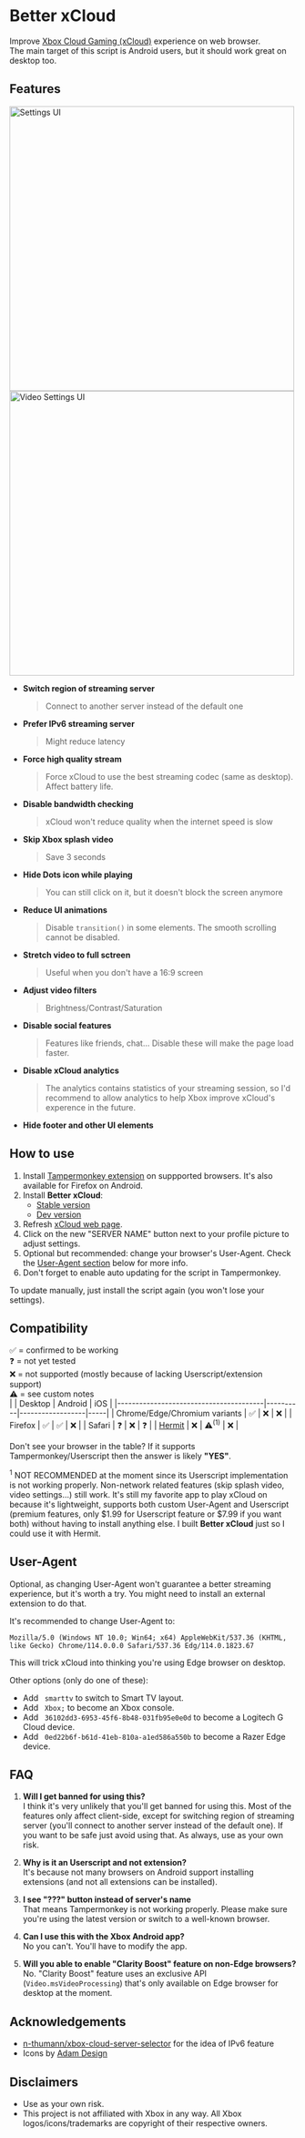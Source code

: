 # Better xCloud
Improve [Xbox Cloud Gaming (xCloud)](https://www.xbox.com/play/) experience on web browser.  
The main target of this script is Android users, but it should work great on desktop too.

## Features

<img width="500" alt="Settings UI" src="https://github.com/redphx/better-xcloud/assets/96280/4f60c2e6-9706-4326-940f-f46998177633">  
<img width="500" alt="Video Settings UI" src="https://github.com/redphx/better-xcloud/assets/96280/130aa870-6938-4604-9e23-45e217b800cc">

- **Switch region of streaming server**  
  > Connect to another server instead of the default one
- **Prefer IPv6 streaming server**
  > Might reduce latency
- **Force high quality stream**
  > Force xCloud to use the best streaming codec (same as desktop). Affect battery life.
- **Disable bandwidth checking**
  > xCloud won't reduce quality when the internet speed is slow
- **Skip Xbox splash video**
  > Save 3 seconds
- **Hide Dots icon while playing**
  > You can still click on it, but it doesn't block the screen anymore
- **Reduce UI animations**
  > Disable `transition()` in some elements. The smooth scrolling cannot be disabled.
- **Stretch video to full sctreen**
  > Useful when you don't have a 16:9 screen
- **Adjust video filters**
  > Brightness/Contrast/Saturation
- **Disable social features**
  > Features like friends, chat... Disable these will make the page load faster.
- **Disable xCloud analytics**
  > The analytics contains statistics of your streaming session, so I'd recommend to allow analytics to help Xbox improve xCloud's experence in the future.
- **Hide footer and other UI elements**

## How to use
1. Install [Tampermonkey extension](https://www.tampermonkey.net/) on suppported browsers. It's also available for Firefox on Android.
2. Install **Better xCloud**:
    - [Stable version](https://github.com/redphx/better-xcloud/releases/latest/download/better-xcloud.user.js)
    - [Dev version](https://github.com/redphx/better-xcloud/raw/main/better-xcloud.user.js)  
4. Refresh [xCloud web page](https://www.xbox.com/play/).
5. Click on the new "SERVER NAME" button next to your profile picture to adjust settings.  
6. Optional but recommended: change your browser's User-Agent. Check the [User-Agent section](#user-agent) below for more info.
7. Don't forget to enable auto updating for the script in Tampermonkey.

To update manually, just install the script again (you won't lose your settings).

## Compatibility
✅ = confirmed to be working  
❓ = not yet tested  
❌ = not supported (mostly because of lacking Userscript/extension support)  
⚠️ = see custom notes  
|                                        | Desktop  | Android          | iOS |
|----------------------------------------|----------|------------------|-----|
| Chrome/Edge/Chromium variants          | ✅       | ❌               | ❌   |
| Firefox                                | ✅       | ✅               | ❌   |
| Safari                                 | ❓       | ❌               | ❓   |
| [Hermit](https://hermit.chimbori.com)  | ❌       | ⚠️<sup>(1)</sup> | ❌   |

Don't see your browser in the table? If it supports Tampermonkey/Userscript then the answer is likely **"YES"**.
  
<sup>1</sup> NOT RECOMMENDED at the moment since its Userscript implementation is not working properly. Non-network related features (skip splash video, video settings...) still work. It's still my favorite app to play xCloud on because it's lightweight, supports both custom User-Agent and Userscript (premium features, only $1.99 for Userscript feature or $7.99 if you want both) without having to install anything else. I built **Better xCloud** just so I could use it with Hermit.  

## User-Agent
Optional, as changing User-Agent won't guarantee a better streaming experience, but it's worth a try. You might need to install an external extension to do that.  

It's recommended to change User-Agent to:
```
Mozilla/5.0 (Windows NT 10.0; Win64; x64) AppleWebKit/537.36 (KHTML, like Gecko) Chrome/114.0.0.0 Safari/537.36 Edg/114.0.1823.67
```
This will trick xCloud into thinking you're using Edge browser on desktop.

Other options (only do one of these):
- Add ` smarttv` to switch to Smart TV layout.
- Add ` Xbox;` to become an Xbox console.
- Add ` 36102dd3-6953-45f6-8b48-031fb95e0e0d` to become a Logitech G Cloud device.
- Add ` 0ed22b6f-b61d-41eb-810a-a1ed586a550b` to become a Razer Edge device.

## FAQ
1. **Will I get banned for using this?**  
I think it's very unlikely that you'll get banned for using this. Most of the features only affect client-side, except for switching region of streaming server (you'll connect to another server instead of the default one). If you want to be safe just avoid using that. As always, use as your own risk.

2. **Why is it an Userscript and not extension?**  
It's because not many browsers on Android support installing extensions (and not all extensions can be installed).

3. **I see "???" button instead of server's name**  
That means Tampermonkey is not working properly. Please make sure you're using the latest version or switch to a well-known browser.  

4. **Can I use this with the Xbox Android app?**  
No you can't. You'll have to modify the app.

5. **Will you able to enable "Clarity Boost" feature on non-Edge browsers?**  
No. "Clarity Boost" feature uses an exclusive API (`Video.msVideoProcessing`) that's only available on Edge browser for desktop at the moment.

## Acknowledgements  
- [n-thumann/xbox-cloud-server-selector](https://github.com/n-thumann/xbox-cloud-server-selector) for the idea of IPv6 feature
- Icons by [Adam Design](https://www.iconfinder.com/iconsets/user-interface-outline-27)

## Disclaimers  
- Use as your own risk.  
- This project is not affiliated with Xbox in any way. All Xbox logos/icons/trademarks are copyright of their respective owners.

